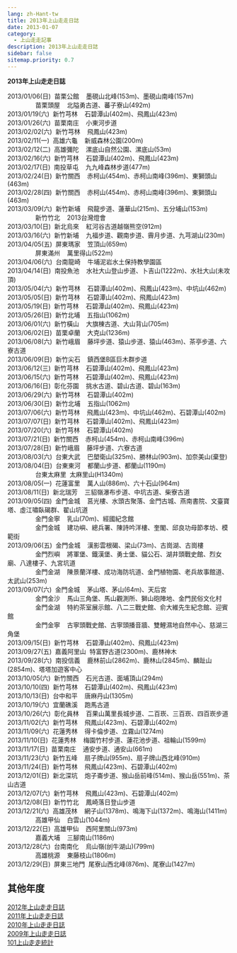 ```yaml
---
lang: zh-Hant-tw
title: 2013年上山走走日誌
date: 2013-01-07
category: 
  - 上山走走記事
description: 2013年上山走走日誌
sidebar: false
sitemap.priority: 0.7
---
```


**2013年上山走走日誌**

<!-- more -->

2013/01/06(日)  苗栗公館    墨硯山北峰(153m)、墨硯山南峰(157m)  
                苗栗頭屋    北隘勇古道、蕃子寮山(492m)  
2013/01/19(六)  新竹芎林    石碧潭山(402m)、飛鳳山(423m)  
2013/01/26(六)  苗栗南庄    小東河步道  
2013/02/02(六)  新竹芎林    飛鳳山(423m)  
2013/02/11(一)  高雄六龜    新威森林公園(200m)  
2013/02/12(二)  高雄彌陀    漯底山自然公園、漯底山(53m)  
2013/02/16(六)  新竹芎林    石碧潭山(402m)、飛鳳山(423m)  
2013/02/17(日)  南投草屯    九九峰森林步道(477m)  
2013/02/24(日)  新竹關西    赤柯山(454m)、赤柯山南峰(396m)、東獅頭山(463m)  
2013/02/28(四)  新竹關西    赤柯山(454m)、赤柯山南峰(396m)、東獅頭山(463m)  
2013/03/09(六)  新竹新埔    飛龍步道、蓮華山(215m)、五分埔山(153m)  
                新竹竹北    2013台灣燈會  
2013/03/10(日)  新北烏來    紅河谷古道越嶺熊空(912m)  
2013/03/16(六)  新竹新埔    九福步道、觀南步道、霽月步道、九芎湖山(230m)  
2013/04/05(五)  屏東瑪家    笠頂山(659m)  
                屏東滿州    萬里得山(522m)  
2013/04/06(六)  台南龍崎    牛埔泥岩水土保持教學園區  
2013/04/14(日)  南投魚池    水社大山登山步道、卜吉山(1222m)、水社大山(未攻頂)  
2013/05/04(六)  新竹芎林    石碧潭山(402m)、飛鳳山(423m)、中坑山(462m)  
2013/05/05(日)  新竹芎林    石碧潭山(402m)、飛鳳山(423m)  
2013/05/19(日)  新竹芎林    石碧潭山(402m)、飛鳳山(423m)  
2013/05/26(日)  新竹北埔    五指山(1062m)  
2013/06/01(六)  新竹橫山    大旗棟古道、大山背山(705m)  
2013/06/02(日)  苗栗卓蘭    大克山(1236m)  
2013/06/08(六)  新竹峨眉    藤坪步道、猿山步道、猿山(463m)、茶亭步道、六寮古道  
2013/06/09(日)  新竹尖石    鎮西堡B區巨木群步道  
2013/06/12(三)  新竹芎林    石碧潭山(402m)、飛鳳山(423m)  
2013/06/15(六)  新竹芎林    石碧潭山(402m)、飛鳳山(423m)  
2013/06/16(日)  彰化芬園    挑水古道、碧山古道、碧山(163m)  
2013/06/29(六)  新竹芎林    石碧潭山(402m)  
2013/06/30(日)  新竹北埔    五指山(1062m)  
2013/07/06(六)  新竹芎林    飛鳳山(423m)、中坑山(462m)、石碧潭山(402m)  
2013/07/07(日)  新竹芎林    石碧潭山(402m)、飛鳳山(423m)  
2013/07/20(六)  新竹芎林    石碧潭山(402m)  
2013/07/21(日)  新竹關西    赤柯山(454m)、赤柯山南峰(396m)  
2013/07/28(日)  新竹峨眉    藤坪步道、六寮古道  
2013/08/03(六)  台東大武    巴塱衛山(325m)、勝林山(903m)、加奈美山(棄登)  
2013/08/04(日)  台東東河    都蘭山步道、都蘭山(1190m)  
                台東太麻里  太麻里山(H1340m)  
2013/08/05(一)  花蓮富里    萬人山(886m)、六十石山(964m)  
2013/08/11(日)  新北瑞芳    三貂嶺瀑布步道、中坑古道、柴寮古道  
2013/09/05(四)  金門金城    莒光樓、水頭古聚落、金門古城、燕南書院、文臺寶塔、虛江嘯臥碣群、翟山坑道  
                金門金寧    乳山(70m)、經國紀念館  
                金門金城    建功嶼、總兵署、陳詩吟洋樓、奎閣、邱良功母節孝坊、模範街  
2013/09/06(五)  金門金城    漢影雲根碣、梁山(73m)、古崗湖、古崗樓  
                金門烈嶼    將軍堡、鐵漢堡、勇士堡、貓公石、湖井頭戰史館、烈女廟、八達樓子、九宮坑道  
                金門金湖    陳景蘭洋樓、成功海防坑道、金門植物園、老兵故事館道、太武山(253m)  
2013/09/07(六)  金門金城    茅山塔、茅山(64m)、天后宮  
                金門金沙    馬山三角堡、馬山觀測所、獅山砲陣地、金門民俗文化村  
                金門金湖    特約茶室展示館、八二三戰史館、俞大維先生紀念館、迎賓館  
                金門金寧    古寧頭戰史館、古寧頭播音牆、雙鯉濕地自然中心、慈湖三角堡  
2013/09/15(日)  新竹芎林    石碧潭山(402m)、飛鳳山(423m)  
2013/09/27(五)  嘉義阿里山  特富野古道(2300m)、鹿林神木  
2013/09/28(六)  南投信義    鹿林前山(2862m)、鹿林山(2845m)、麟趾山(2854m)、塔塔加遊客中心  
2013/10/05(六)  新竹關西    石光古道、面埔頂山(294m)  
2013/10/10(四)  新竹芎林    石碧潭山(402m)、飛鳳山(423m)  
2013/10/13(日)  台中和平    唐麻丹山(1305m)  
2013/10/19(六)  宜蘭礁溪    跑馬古道  
2013/10/26(六)  彰化員林    百果山萬里長城步道、二百崁、三百崁、四百崁步道  
2013/11/02(六)  新竹芎林    飛鳳山(423m)、石碧潭山(402m)  
2013/11/09(六)  花蓮秀林    得卡倫步道、立霧山(1274m)  
2013/11/10(日)  花蓮秀林    梅園竹村步道、蓮花池步道、祖輪山(1599m)  
2013/11/17(日)  苗栗南庄    通安步道、通安山(661m)  
2013/11/23(六)  新竹五峰    扇子牌山(955m)、扇子牌山西北峰(910m)  
2013/11/24(日)  新竹芎林    飛鳳山(423m)、石碧潭山(402m)  
2013/12/01(日)  新北深坑    炮子崙步道、猴山岳前峰(514m)、猴山岳(551m)、茶山古道  
2013/12/07(六)  新竹芎林    飛鳳山(423m)、石碧潭山(402m)  
2013/12/08(日)  新竹竹北    鳳崎落日登山步道  
2013/12/21(六)  高雄茂林    網子山(1378m)、鳴海下山(1372m)、鳴海山(1411m)  
                高雄甲仙    白雲山(1044m)  
2013/12/22(日)  高雄甲仙    西阿里關山(973m)  
                嘉義大埔    三腳南山(1186m)  
2013/12/28(六)  台南南化    烏山嶺(刣牛湖山)(799m)  
                高雄桃源    東藤枝山(1806m)  
2013/12/29(日)  屏東三地門  尾寮山西北峰(876m)、尾寮山(1427m)  

<!-- TODO: 更新連結 -->

## 其他年度
[2012年上山走走日誌](/posts/post-222-2012-01-03.md)  
[2011年上山走走日誌](/posts/post-266-2011-01-03.md)  
[2010年上山走走日誌](http://blog.xuite.net/shiun101/1013399/29858748)  
[2009年上山走走日誌](http://blog.xuite.net/shiun101/1013399/25947579)  
[101上山走走統計](http://blog.xuite.net/shiun101/1013399/30834296)